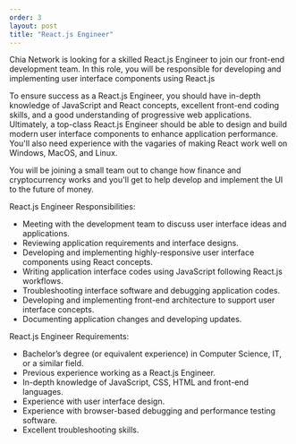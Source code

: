 ```yaml
---
order: 3
layout: post
title: "React.js Engineer"
---
```


Chia Network is looking for a skilled React.js Engineer to join our front-end development team. In this role, you will be responsible for developing and implementing user interface components using React.js

To ensure success as a React.js Engineer, you should have in-depth knowledge of JavaScript and React concepts, excellent front-end coding skills, and a good understanding of progressive web applications. Ultimately, a top-class React.js Engineer should be able to design and build modern user interface components to enhance application performance. You'll also need experience with the vagaries of making React work well on Windows, MacOS, and Linux.

You will be joining a small team out to change how finance and cryptocurrency works and you'll get to help develop and implement the UI to the future of money.

React.js Engineer Responsibilities:
- Meeting with the development team to discuss user interface ideas and applications.
- Reviewing application requirements and interface designs.
- Developing and implementing highly-responsive user interface components using React concepts.
- Writing application interface codes using JavaScript following React.js workflows.
- Troubleshooting interface software and debugging application codes.
- Developing and implementing front-end architecture to support user interface concepts.
- Documenting application changes and developing updates.

React.js Engineer Requirements:
- Bachelor’s degree (or equivalent experience) in Computer Science, IT, or a similar field.
- Previous experience working as a React.js Engineer.
- In-depth knowledge of JavaScript, CSS, HTML and front-end languages.
- Experience with user interface design.
- Experience with browser-based debugging and performance testing software.
- Excellent troubleshooting skills.
